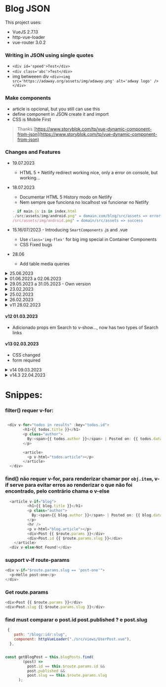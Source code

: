 # Blog JSON

This project uses:

- VueJS 2.7.13
- http-vue-loader
- vue-router 3.0.2

### Writing in JSON using single quotes

- `<div id='speed'>Test</div>`
- `<div class='abc'>Test</div>`
- img betweeen div `<div><img src='https://adaway.org/assets/img/adaway.png' alt='adway logo' /></div>`

### Make components

- article is opcional, but you still can use this
- define component in JSON create it and import
- CSS is Mobile First

> Thanks [https://www.storyblok.com/tp/vue-dynamic-component-from-json](https://www.storyblok.com/tp/vue-dynamic-component-from-json)

### Changes and Features

- 19.07.2023

  - HTML 5 + Netlify redirect working nice, only a error on console, but working...

- 18.07.2023

  - Documentar HTML 5 History modo on Netlify
  - Nem sempre que funciona no localhost vai funcionar no Netlify

  ```js
  - if main.js is in index.html
  ./src/assets/img/android.png" = domain.com/blog/src/assets => error
  /src/assets/img/android.png" = domain/src/assets => success
  ```

- 15.16/07/2023 - Introducing `SmartComponents` .js and .vue

  - Use `class='img-flex'` for big img special in Container Components
  - CSS Fixed bugs

- 28.06
  - Add table media queries

<details>
<summary>25.06.2023</summary>

- New blogger_card

</details>

<details>
<summary>01.06.2023 a 02.06.2023</summary>

- rotas.js improved o title das rotas
- Added Menu background, position sticky and top:0
- Improved several CSS rules in About, App and Projects

</details>

<details>
<summary>29.05.2023 a 31.05.2023 - Own version</summary>
- Fazendo own version this website for geraldox.com

- Changed maps categories domain https://geraldox.netlify.app/#/mapa to http://mysuperdomain/#/blog/mapa

  - rotas deleted:

  ```js
    {
    path: "/mapa/",
    component: httpVueLoader("./src/views/mapa.vue"),
    name: "Categories Map1",
  },
  ```

  and Added in /blog a children:

  ```js
   children: [
      {
        path: "mapa",
        name: "Categories Map",
        component: httpVueLoader("./src/views/mapa.vue"),
      },
    ],

    // Blog.vue added  conditions:

     <div v-if="$route.name == `Blog Posts`" class="list-all">
    //only render threads and select menu cat
     </div>
    <div v-if="$route.name == `Categories Map`"
    //only render Mapa.vue content
    </div>

    # removed unused line:
      {
    path: "/footer",
    name: `footer`,
    component: httpVueLoader("./src/views/Footer.vue"),
  },

  ```

  - Create file only for router `rotas.js`, so `main.js` now is type module
  - Blog.vue removed unsed `const blogPostsProp`
  - Create About Page and moved youtube subrouter for this new page

- UserPost.vue main removed `padding: 5px; min-height: 50vh; and .blogger changed to margin: 5px 0;`
- Created About.vue added Git Avatar from fetch, Social Icons, typerWriter
- Add favicon in index.html
- Projects Name from list now is sort()
</details>

<details>
<summary>23.02.2023</summary>

- v-if/v-else caso tenha conteúdo
- Nested Routers
- Named Routers
- Named Views
</details>

<details>
<summary>25.02.2023</summary>

- Load Router from Strings, Components
- ### select router-link

- [https://stackoverflow.com/questions/70846740/how-to-use-router-link-inside-of-select-option-dropdown-in-vuejs](https://stackoverflow.com/questions/70846740/how-to-use-router-link-inside-of-select-option-dropdown-in-vuejs)
- [https://codesandbox.io/s/vue-select-dropdown-route-forked-3dld4?file=/src/components/HelloWorld.vue](https://codesandbox.io/s/vue-select-dropdown-route-forked-3dld4?file=/src/components/HelloWorld.vue)

</details>

<details>
<summary>26.02.2023</summary>

- ### Adicionado categorias e uma page de map

> > mapear todas as categories, remover itens duplicados e descartar os undefined

```js
//start categorias categorias only
const getCatego = this.opt.map((val) => val.category);

//filter remove duplicado e undefined itens
const filtra = getCatego.filter(
  (val, ind) => getCatego.indexOf(val) == ind && val != undefined
);
//catategories by sort()
this.categorias = filtra.sort();
```

- ### slug/blog/cat/

### show slug + id url

```js
  {
    path: "/blog/:slug/:id",
    component: httpVueLoader("./src/views/UserPost.vue"),

  },
const getBlogPost = this.blogPosts.find(
        (post) => this.$route.params.slug == post.slug
      );


//blogger list all posts
  <router-link :to="`/blog/${artigos.slug}/${artigos.id}`">{{
          artigos.title
        }}</router-link>
```

- Custom Page tags

  - ### Custom Categories Pages

  ```js
  <div v-if="$route.params.category.includes('ndroid')">
    <img src="./src/assets/img/android.png" alt="android" />
  </div>
  ```

</details>

<details>
<summary>v11 28.02.2023</summary>

- Adicionado `resumo` em Blog.vue, torna o texto do `article` uma description
- Reviewd Search component by router.push and router.go

```js
this.$router.push({
  name: "threads",
  params: { category: ca, slug: sl },
});
this.$router.go({
  name: "threads",
  params: { category: ca, slug: sl },
});
```

- Alterado padding mobile first UserPost and User
</details>

#### v12 01.03.2023

- Adicionado props em Search to v-show..., now has two types of Search links

#### v13 02.03.2023

- CSS changed
- form required

<details>
<summary>v14 09.03.2023</summary>

- Moved components for posts to /posts/mycomponent.vue
- Enhanced CSS for Desktop
- Support String Components, checkout example
- New Search Component in Blog Page
- Search a post by Title, show numbers results

</details>

<details>
<summary>v14.3 22.04.2023</summary>

- fixed some const names
- blog.vue commented .sidebar flex: 1
- sidebar.vue removed
  .sidebar div img {
  padding: 10px;
  }
- better CSS sidebar width

```js
<p v-html="artigos.article ? artigos.article.substr(0, 35) : ''"></p>
```

</details>

# Snippes:

### filter() requer v-for:

```js

 <div v-for="todos in results" :key="todos.id">
        <h1>{{ todos.title }}</h1>
        <p class="author">
          By:<span>{{ todos.author }}</span> | Posted on: {{ todos.data }}
        </p>

        <article>
          <p v-html="todos.article"></p>
        </article>
  </div>
```

### find() não requer v-for, para renderizar chamar por `obj.item`, v-if serve para evitar erros ao renderizar o que não foi encontrado, pelo contrário chama o v-else

```js
  <article v-if="blog">
          <h1>{{ blog.title }}</h1>
          <p class="author">
            By:<span>{{ blog.author }}</span> | Posted on: {{ blog.data }}
          </p>
          <hr />
          <p v-html="blog.article"></p>
          <div>Post {{ $route.params }}</div>
          <div>Post.id {{ $route.params.slug }}</div>
    </article>
  <div v-else>Not Found!</div>
```

### support v-if route-params

```js
<div v-if="$route.params.slug == 'post-one'">
  <p>Hello post:one</p>
</div>
```

### Get route.params

```js
<div>Post {{ $route.params }}</div>
<div>Post.slug {{ $route.params.slug }}</div>
```

### find must comparar o post.id post.published ? e post.slug

```js
 {
    path: "/blog/:id/:slug",
    component: httpVueLoader("./src/views/UserPost.vue"),
  },


const getBlogPost = this.blogPosts.find(
        (post) =>
          post.id == this.$route.params.id &&
          post.published &&
          post.slug == this.$route.params.slug
      );
```
